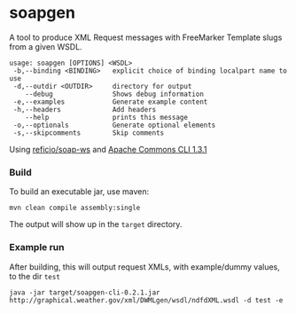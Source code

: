 # soapgen

A tool to produce XML Request messages with FreeMarker Template slugs from a given WSDL.


```
usage: soapgen [OPTIONS] <WSDL>
 -b,--binding <BINDING>   explicit choice of binding localpart name to use
 -d,--outdir <OUTDIR>     directory for output
    --debug               Shows debug information
 -e,--examples            Generate example content
 -h,--headers             Add headers
    --help                prints this message
 -o,--optionals           Generate optional elements
 -s,--skipcomments        Skip comments
```


Using [reficio/soap-ws](https://github.com/reficio/soap-ws) and [Apache Commons CLI 1.3.1](https://mvnrepository.com/artifact/commons-cli/commons-cli/1.3.1)

### Build

To build an executable jar, use maven:

	mvn clean compile assembly:single

The output will show up in the `target` directory.

### Example run

After building, this will output request XMLs, with example/dummy values, to the dir `test`

    java -jar target/soapgen-cli-0.2.1.jar http://graphical.weather.gov/xml/DWMLgen/wsdl/ndfdXML.wsdl -d test -e
